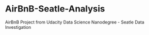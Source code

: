 # AirBnB-Seatle-Analysis
AirBnB Project from Udacity Data Science Nanodegree - Seatle Data Investigation
